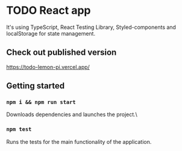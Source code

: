 # TODO React app
It's using TypeScript, React Testing Library, Styled-components and localStorage for state management.

## Check out published version

https://todo-lemon-pi.vercel.app/

## Getting started

### `npm i && npm run start`

Downloads dependencies and launches the project.\

### `npm test`

Runs the tests for the main functionality of the application.

